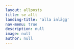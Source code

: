 ```yaml
---
layout: allposts
title: se allt
landing-title: 'alla inlägg'
nav-menu: true
description: null
image: null
author: null
---
```


